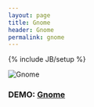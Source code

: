 ```yaml
---
layout: page
title: Gnome
header: Gnome
permalink: gnome
---
```

{% include JB/setup %}


![Gnome](https://patomation.github.io/demos/gnome/thumbnail.png "Gnome")
### DEMO: [Gnome](https://patomation.github.io/demos/gnome)
